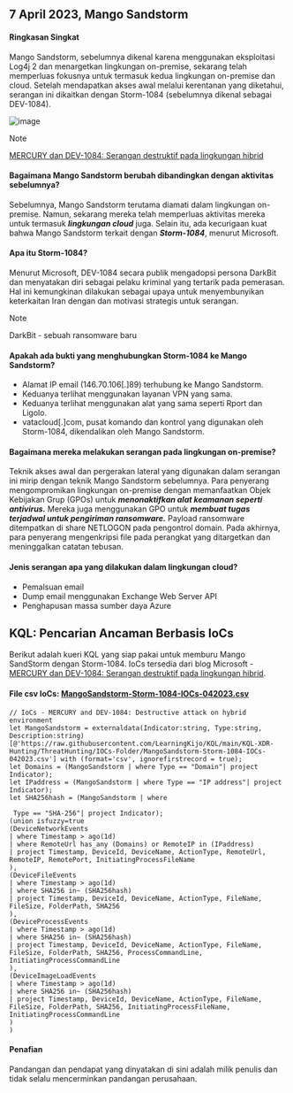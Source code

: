 ## 7 April 2023, Mango Sandstorm

#### Ringkasan Singkat

Mango Sandstorm, sebelumnya dikenal karena menggunakan eksploitasi Log4j 2 dan menargetkan lingkungan on-premise, sekarang telah memperluas fokusnya untuk termasuk kedua lingkungan on-premise dan cloud. Setelah mendapatkan akses awal melalui kerentanan yang diketahui, serangan ini dikaitkan dengan Storm-1084 (sebelumnya dikenal sebagai DEV-1084).

![image](https://github.com/LearningKijo/SecurityResearcher-Note/assets/120234772/ee623697-5a31-48fe-933a-85fa360ef3c1)

> [!Note]
> [MERCURY dan DEV-1084: Serangan destruktif pada lingkungan hibrid](https://www.microsoft.com/en-us/security/blog/2023/04/07/mercury-and-dev-1084-destructive-attack-on-hybrid-environment/)


#### Bagaimana Mango Sandstorm berubah dibandingkan dengan aktivitas sebelumnya?
Sebelumnya, Mango Sandstorm terutama diamati dalam lingkungan on-premise. Namun, sekarang mereka telah memperluas aktivitas mereka untuk termasuk ***lingkungan cloud*** juga. 
Selain itu, ada kecurigaan kuat bahwa Mango Sandstorm terkait dengan ***Storm-1084***, menurut Microsoft.


#### Apa itu Storm-1084?
Menurut Microsoft, DEV-1084 secara publik mengadopsi persona DarkBit dan menyatakan diri sebagai pelaku kriminal yang tertarik pada pemerasan. 
Hal ini kemungkinan dilakukan sebagai upaya untuk menyembunyikan keterkaitan Iran dengan dan motivasi strategis untuk serangan.
> [!Note]
> DarkBit - sebuah ransomware baru

#### Apakah ada bukti yang menghubungkan Storm-1084 ke Mango Sandstorm?
- Alamat IP email (146.70.106[.]89) terhubung ke Mango Sandstorm.
- Keduanya terlihat menggunakan layanan VPN yang sama.
- Keduanya terlihat menggunakan alat yang sama seperti Rport dan Ligolo.
- vatacloud[.]com, pusat komando dan kontrol yang digunakan oleh Storm-1084, dikendalikan oleh Mango Sandstorm.

#### Bagaimana mereka melakukan serangan pada lingkungan on-premise?
Teknik akses awal dan pergerakan lateral yang digunakan dalam serangan ini mirip dengan teknik Mango Sandstorm sebelumnya. 
Para penyerang mengompromikan lingkungan on-premise dengan memanfaatkan Objek Kebijakan Grup (GPOs) untuk ***menonaktifkan alat keamanan seperti antivirus.***
Mereka juga menggunakan GPO untuk ***membuat tugas terjadwal untuk pengiriman ransomware.*** Payload ransomware ditempatkan di share NETLOGON pada pengontrol domain. 
Pada akhirnya, para penyerang mengenkripsi file pada perangkat yang ditargetkan dan meninggalkan catatan tebusan.

#### Jenis serangan apa yang dilakukan dalam lingkungan cloud?
- Pemalsuan email
- Dump email menggunakan Exchange Web Server API
- Penghapusan massa sumber daya Azure

## KQL: Pencarian Ancaman Berbasis IoCs
Berikut adalah kueri KQL yang siap pakai untuk memburu Mango SandStorm dengan Storm-1084. IoCs tersedia dari blog Microsoft - [MERCURY dan DEV-1084: Serangan destruktif pada lingkungan hibrid](https://www.microsoft.com/en-us/security/blog/2023/04/07/mercury-and-dev-1084-destructive-attack-on-hybrid-environment/).
#### File csv IoCs: [MangoSandstorm-Storm-1084-IOCs-042023.csv](https://github.com/LearningKijo/KQL/blob/main/KQL-XDR-Hunting/ThreatHunting/IOCs-Folder/MangoSandstorm-Storm-1084-IOCs-042023.csv)
```kql
// IoCs - MERCURY and DEV-1084: Destructive attack on hybrid environment
let MangoSandstorm = externaldata(Indicator:string, Type:string, Description:string)
[@'https://raw.githubusercontent.com/LearningKijo/KQL/main/KQL-XDR-Hunting/ThreatHunting/IOCs-Folder/MangoSandstorm-Storm-1084-IOCs-042023.csv'] with (format='csv', ignorefirstrecord = true);
let Domains = (MangoSandstorm | where Type == "Domain"| project Indicator);
let IPaddress = (MangoSandstorm | where Type == "IP address"| project Indicator);
let SHA256hash = (MangoSandstorm | where

 Type == "SHA-256"| project Indicator);
(union isfuzzy=true
(DeviceNetworkEvents
| where Timestamp > ago(1d)
| where RemoteUrl has_any (Domains) or RemoteIP in (IPaddress) 
| project Timestamp, DeviceId, DeviceName, ActionType, RemoteUrl, RemoteIP, RemotePort, InitiatingProcessFileName
),
(DeviceFileEvents
| where Timestamp > ago(1d)
| where SHA256 in~ (SHA256hash)
| project Timestamp, DeviceId, DeviceName, ActionType, FileName, FileSize, FolderPath, SHA256
),
(DeviceProcessEvents
| where Timestamp > ago(1d)
| where SHA256 in~ (SHA256hash)
| project Timestamp, DeviceId, DeviceName, ActionType, FileName, FileSize, FolderPath, SHA256, ProcessCommandLine, InitiatingProcessCommandLine
),
(DeviceImageLoadEvents
| where Timestamp > ago(1d)
| where SHA256 in~ (SHA256hash)
| project Timestamp, DeviceId, DeviceName, ActionType, FileName, FileSize, FolderPath, SHA256, InitiatingProcessFileName, InitiatingProcessCommandLine
)
)
```

#### Penafian
Pandangan dan pendapat yang dinyatakan di sini adalah milik penulis dan tidak selalu mencerminkan pandangan perusahaan.
